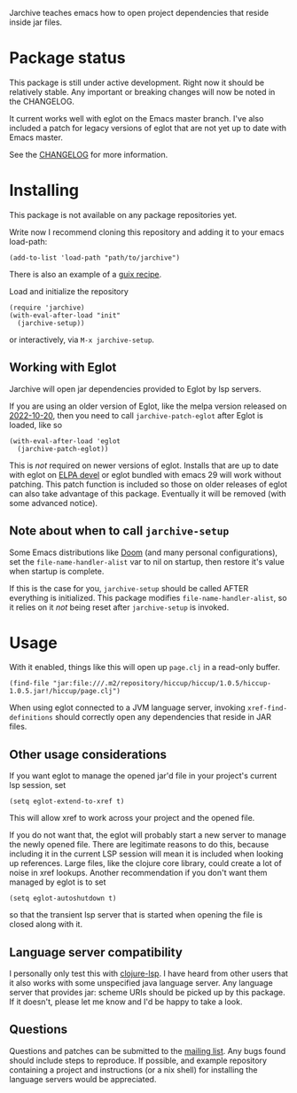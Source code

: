 Jarchive teaches emacs how to open project dependencies that reside inside jar files.

# Package status

This package is still under active development.
Right now it should be relatively stable. 
Any important or breaking changes will now be noted in the CHANGELOG.

It current works well with eglot on the Emacs master branch.
I've also included a patch for legacy versions of eglot that are not yet up to date with Emacs master.

See the [CHANGELOG](item/CHANGELOG.md "change log") for more information.

# Installing

This package is not available on any package repositories yet.

Write now I recommend cloning this repository and adding it to your emacs load-path:

``` emacs-lisp
(add-to-list 'load-path "path/to/jarchive")
```

There is also an example of a [guix recipe](https://git.sr.ht/~abcdw/rde/tree/90af100a4d70d7016261d39b91b6748768ac374b/rde/packages/emacs-xyz.scm#L330).

Load and initialize the repository

``` emacs-lisp
(require 'jarchive)
(with-eval-after-load "init"
  (jarchive-setup))
```

or interactively, via `M-x jarchive-setup`.

## Working with Eglot

Jarchive will open jar dependencies provided to Eglot by lsp servers.

If you are using an older version of Eglot, like the melpa version released on [2022-10-20](https://melpa.org/packages/eglot-20221020.1010.el "Eglot Melpa Release 2022-10-20"), then you need to call `jarchive-patch-eglot` after Eglot is loaded, like so

``` emacs-lisp
(with-eval-after-load 'eglot
  (jarchive-patch-eglot))
```

This is _not_ required on newer versions of eglot. Installs that are up to date with eglot on [ELPA devel](https://elpa.gnu.org/devel/eglot.html "Eglot ELPA Devel Release") or eglot bundled with emacs 29 will work without patching.
This patch function is included so those on older releases of eglot can also take advantage of this package.
Eventually it will be removed (with some advanced notice).

## Note about when to call `jarchive-setup`

Some Emacs distributions like [Doom](https://github.com/doomemacs/doomemacs) (and many personal configurations), set the `file-name-handler-alist` var to nil on startup, then restore it's value when startup is complete.

If this is the case for you, `jarchive-setup` should be called AFTER everything is initialized.
This package modifies `file-name-handler-alist`, so it relies on it _not_ being reset after `jarchive-setup` is invoked.

# Usage

With it enabled, things like this will open up `page.clj` in a read-only buffer.

``` emacs-lisp
(find-file "jar:file:///.m2/repository/hiccup/hiccup/1.0.5/hiccup-1.0.5.jar!/hiccup/page.clj")
```

When using eglot connected to a JVM language server, invoking `xref-find-definitions` should correctly open any dependencies that reside in JAR files.

## Other usage considerations

If you want eglot to manage the opened jar'd file in your project's current lsp session, set
``` emacs-lisp
(setq eglot-extend-to-xref t) 
```
This will allow xref to work across your project and the opened file.

If you do not want that, the eglot will probably start a new server to manage the newly opened file.
There are legitimate reasons to do this, because including it in the current LSP session will mean it is included when looking up references.
Large files, like the clojure core library, could create a lot of noise in xref lookups.
Another recommendation if you don't want them managed by eglot is to set
``` emacs-lisp
(setq eglot-autoshutdown t)
```
so that the transient lsp server that is started when opening the file is closed along with it.

## Language server compatibility

I personally only test this with [clojure-lsp](https://clojure-lsp.io/).
I have heard from other users that it also works with some unspecified java language server.
Any language server that provides jar: scheme URIs should be picked up by this package.
If it doesn't, please let me know and I'd be happy to take a look.

## Questions

Questions and patches can be submitted to the [mailing list](https://lists.sr.ht/~dannyfreeman/jarchive-dev).
Any bugs found should include steps to reproduce. 
If possible, and example repository containing a project and instructions (or a nix shell) for installing the language servers would be appreciated.
